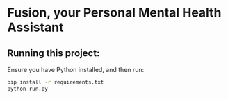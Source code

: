 # Fusion, your Personal Mental Health Assistant

## Running this project:
Ensure you have Python installed, and then run:
```bash
pip install -r requirements.txt
python run.py
```